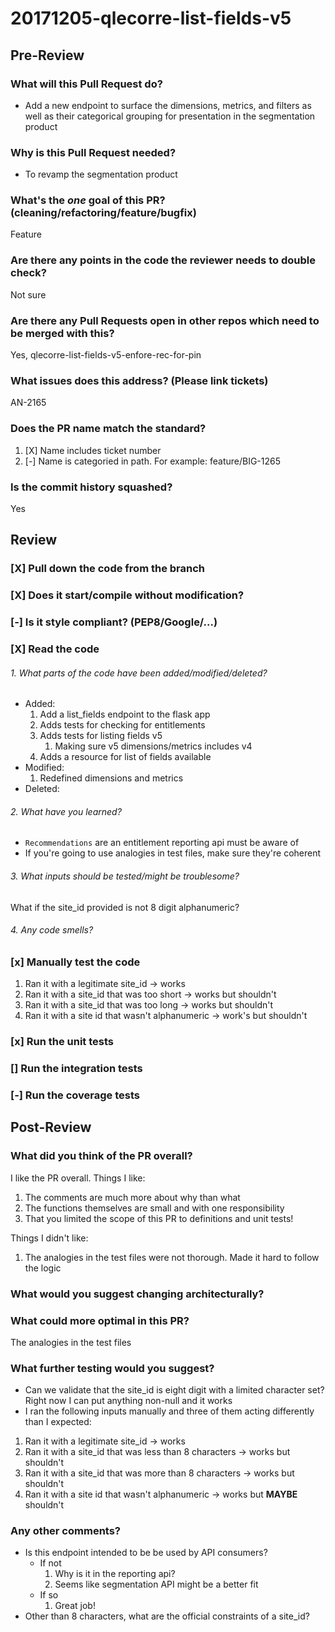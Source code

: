 # 20171205-qlecorre-list-fields-v5

## Pre-Review
### What will this Pull Request do?
* Add a new endpoint to surface the dimensions, metrics, and filters as well as their categorical grouping for presentation in the segmentation product

### Why is this Pull Request needed?
* To revamp the segmentation product

### What's the *one* goal of this PR? (cleaning/refactoring/feature/bugfix)
Feature

### Are there any points in the code the reviewer needs to double check?
Not sure

### Are there any Pull Requests open in other repos which need to be merged with this?
Yes, qlecorre-list-fields-v5-enfore-rec-for-pin 

### What issues does this address? (Please link tickets)
AN-2165

### Does the PR name match the standard?
  1. [X] Name includes ticket number
  2. [-] Name is categoried in path. For example: feature/BIG-1265

### Is the commit history squashed?
Yes

## Review
### [X] Pull down the code from the branch
### [X] Does it start/compile without modification?
### [-] Is it style compliant? (PEP8/Google/...)
### [X] Read the code
###### 1. What parts of the code have been added/modified/deleted?
* Added:
    1. Add a list_fields endpoint to the flask app
    2. Adds tests for checking for entitlements
    3. Adds tests for listing fields v5
        1. Making sure v5 dimensions/metrics includes v4
    4. Adds a resource for list of fields available
* Modified:
    1. Redefined dimensions and metrics
* Deleted:

###### 2. What have you learned?
* `Recommendations` are an entitlement reporting api must be aware of
* If you're going to use analogies in test files, make sure they're coherent

###### 3. What inputs should be tested/might be troublesome?
What if the site_id provided is not 8 digit alphanumeric?

###### 4. Any code smells?
### [x] Manually test the code
1. Ran it with a legitimate site_id -> works
2. Ran it with a site_id that was too short -> works but shouldn't
3. Ran it with a site_id that was too long -> works but shouldn't
4. Ran it with a site id that wasn't alphanumeric -> work's but shouldn't 
### [x] Run the unit tests
### [] Run the integration tests
### [-] Run the coverage tests

## Post-Review
### What did you think of the PR overall?
I like the PR overall.
Things I like:
1. The comments are much more about why than what
2. The functions themselves are small and with one responsibility
3. That you limited the scope of this PR to definitions and unit tests!

Things I didn't like:
1. The analogies in the test files were not thorough. Made it hard to follow the logic

### What would you suggest changing architecturally?


### What could more optimal in this PR?
The analogies in the test files

### What further testing would you suggest?
* Can we validate that the site_id is eight digit with a limited character set? Right now I can put anything non-null and it works
* I ran the following inputs manually and three of them acting differently than I expected:
1. Ran it with a legitimate site_id -> works
2. Ran it with a site_id that was less than 8 characters -> works but shouldn't
3. Ran it with a site_id that was more than 8 characters -> works but shouldn't
4. Ran it with a site id that wasn't alphanumeric -> works but __MAYBE__ shouldn't 
### Any other comments?
* Is this endpoint intended to be be used by API consumers? 
    * If not
        1. Why is it in the reporting api?
        2. Seems like segmentation API might be a better fit 
    * If so
        1. Great job!
* Other than 8 characters, what are the official constraints of a site_id?